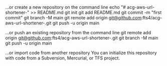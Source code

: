 …or create a new repository on the command line
echo "# acg-aws-url-shortener-" >> README.md
git init
git add README.md
git commit -m "first commit"
git branch -M main
git remote add origin git@github.com:fts4/acg-aws-url-shortener-.git
git push -u origin main
                
…or push an existing repository from the command line
git remote add origin git@github.com:fts4/acg-aws-url-shortener-.git
git branch -M main
git push -u origin main

…or import code from another repository
You can initialize this repository with code from a Subversion, Mercurial, or TFS project.
